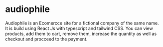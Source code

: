# audiophile
Audiophile is an Ecomercce site for a fictional company of the same name.
It is build using React Js with typescript and tailwind CSS.
You can view products, add them to cart, remove them, increase the
quantity as well as checkout and procceed to the payment.
